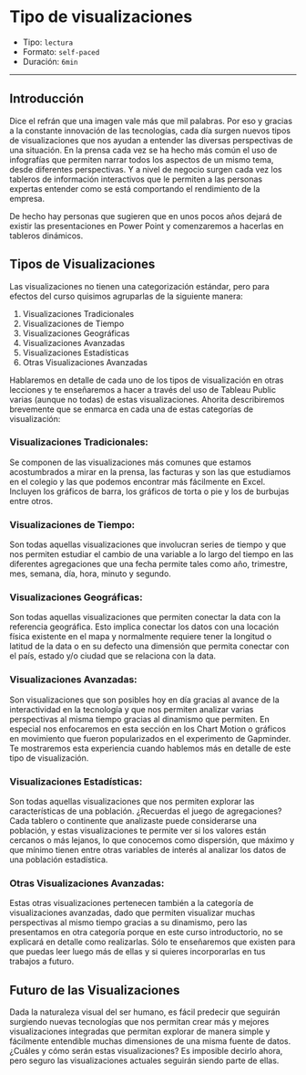 # Tipo de visualizaciones

* Tipo: `lectura`
* Formato: `self-paced`
* Duración: `6min`

***

## Introducción

Dice el refrán que una imagen vale más que mil palabras. Por eso y gracias a la
constante innovación de las tecnologías, cada día surgen nuevos tipos de
visualizaciones que nos ayudan a entender las diversas perspectivas de una
situación. En la prensa cada vez se ha hecho más común el uso de infografías que
permiten narrar todos los aspectos de un mismo tema, desde diferentes
perspectivas. Y a nivel de negocio surgen cada vez los tableros de información
interactivos que le permiten a las personas expertas entender como se está
comportando el rendimiento de la empresa.

De hecho hay personas que sugieren que en unos pocos años dejará de existir las
presentaciones en Power Point y comenzaremos a hacerlas en tableros dinámicos.

## Tipos de Visualizaciones

Las visualizaciones no tienen una categorización estándar, pero para efectos del
curso quisimos agruparlas de la siguiente manera:

1. Visualizaciones Tradicionales
2. Visualizaciones de Tiempo
3. Visualizaciones Geográficas
4. Visualizaciones Avanzadas
5. Visualizaciones Estadísticas
6. Otras Visualizaciones Avanzadas

Hablaremos en detalle de cada uno de los tipos de visualización en otras
lecciones y te enseñaremos a hacer a través del uso de Tableau Public varias
(aunque no todas) de estas visualizaciones. Ahorita describiremos brevemente que
se enmarca en cada una de estas categorías de visualización:

### Visualizaciones Tradicionales:

Se componen de las visualizaciones más comunes que estamos acostumbrados a mirar
en la prensa, las facturas y son las que estudiamos en el colegio y las que
podemos encontrar más fácilmente en Excel.
Incluyen los gráficos de barra, los gráficos de torta o pie y los de burbujas
entre otros.


### Visualizaciones de Tiempo:

Son todas aquellas visualizaciones que involucran series de tiempo y que nos
permiten estudiar el cambio de una variable a lo largo del tiempo en las
diferentes agregaciones que una fecha permite tales como año, trimestre, mes,
semana, día, hora, minuto y segundo.

### Visualizaciones Geográficas:

Son todas aquellas visualizaciones que permiten conectar la data con la
referencia geográfica. Esto implica conectar los datos con una locación física
existente en el mapa y normalmente requiere tener la longitud o latitud de la
data o en su defecto una dimensión que permita conectar con el país, estado y/o
ciudad que se relaciona con la data.

### Visualizaciones Avanzadas:

Son visualizaciones que son posibles hoy en día gracias al avance de la
interactividad en la tecnología y que nos permiten analizar varias perspectivas
al misma tiempo gracias al dinamismo que permiten.
En especial nos enfocaremos en esta sección en los Chart Motion o gráficos en
movimiento que fueron popularizados en el experimento de Gapminder. Te
mostraremos esta experiencia cuando hablemos más en detalle de este tipo de
visualización.


### Visualizaciones Estadísticas:

Son todas aquellas visualizaciones que nos permiten explorar las características
de una población. ¿Recuerdas el juego de agregaciones? Cada tablero o continente
que analizaste puede considerarse una población, y estas visualizaciones te
permite ver si los valores están cercanos o más lejanos, lo que conocemos como
dispersión, que máximo y que mínimo tienen entre otras variables de interés al
analizar los datos de una población estadística.

### Otras Visualizaciones Avanzadas:

Estas otras visualizaciones pertenecen también a la categoría de visualizaciones
avanzadas, dado que permiten visualizar muchas perspectivas al mismo tiempo
gracias a su dinamismo, pero las presentamos en otra categoría porque en este
curso introductorio, no se explicará en detalle como realizarlas. Sólo te
enseñaremos que existen para que puedas leer luego más de ellas y si quieres
incorporarlas en tus trabajos a futuro.  


## Futuro de las Visualizaciones

Dada la naturaleza visual del ser humano, es fácil predecir que seguirán
surgiendo nuevas tecnologías que nos permitan crear más y mejores visualizaciones
integradas que permitan explorar de manera simple y fácilmente entendible muchas
dimensiones de una misma fuente de datos. ¿Cuáles y cómo serán estas
visualizaciones? Es imposible decirlo ahora, pero seguro las visualizaciones
actuales seguirán siendo parte de ellas.  
